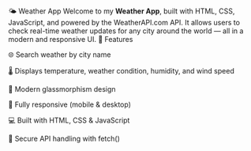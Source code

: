 🌤️ Weather App
Welcome to my **Weather App**, built with HTML, CSS, JavaScript, and powered by the WeatherAPI.com API. It allows users to check real-time weather updates for any city around the world — all in a modern and responsive UI.
🚀 Features

🌐 Search weather by city name

🌡️ Displays temperature, weather condition, humidity, and wind speed

🎨 Modern glassmorphism design

📱 Fully responsive (mobile & desktop)

💻 Built with HTML, CSS & JavaScript

🔐 Secure API handling with fetch()

